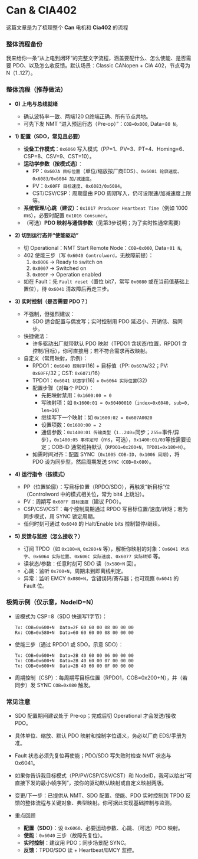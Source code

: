 # Can & CIA402

这篇文章是为了梳理整个 **Can** 电机和 **Cia402** 的流程





### 整体流程备份

我来给你一条“从上电到闭环”的完整文字流程，涵盖要配什么、怎么使能、是否需要 PDO、以及怎么收反馈。默认场景：Classic CANopen + CiA 402，节点号为 N（1..127）。

### 整体流程（推荐做法）

- **0) 上电与总线就绪**
  
  - 确认波特率一致、两端120 Ω终端正确、所有节点共地。
  - 可先下发 NMT “进入预运行态（Pre‑op）”：`COB=0x000`, Data=`80 N`。

- **1) 配置（SDO，常见且必要）**
  
  - **设备工作模式**：`0x6060` 写入模式（PP=1、PV=3、PT=4、Homing=6、CSP=8、CSV=9、CST=10）。  
  - **运动学参数（按模式选）**：
    - PP：`0x607A 目标位置`（单位/缩放按厂商EDS）、`0x6081 轮廓速度`、`0x6083/0x6084 加/减速度`。
    - PV：`0x60FF 目标速度`、`0x6083/0x6084`。
    - CST/CSV/CSP：周期量由 PDO 周期写入，仍可设限速/加减速度上限等。
  - **系统管理/心跳（建议）**：`0x1017 Producer Heartbeat Time`（例如 1000 ms），必要时配置 `0x1016 Consumer`。
  - （可选）**PDO 映射与通信参数**（见第3步说明；为了实时性通常需要）

- **2) 切到运行态并“使能驱动”**
  
  - 切 Operational：NMT Start Remote Node：`COB=0x000`, Data=`01 N`。
  - 402 使能三步（写 `0x6040 Controlword`，无故障前提）：
    1. `0x0006` → Ready to switch on
    2. `0x0007` → Switched on
    3. `0x000F` → Operation enabled
  - 如在 Fault：先 `Fault reset`（置位 bit7，常写 `0x0080` 或在当前值基础上置位），待 `0x6041` 清故障后再走三步。

- **3) 实时控制（是否需要 PDO？）**
  
  - 不强制，但强烈建议：
    - SDO 适合配置与偶发写；实时控制用 PDO 延迟小、开销低、易同步。
  - 快捷做法：
    - 许多驱动出厂就带默认 PDO 映射（TPDO1 含状态/位置，RPDO1 含控制/目标），你可直接用；若不符合需求再改映射。
  - 自定义（常用映射，示例）：
    - RPDO1：`0x6040 控制字`(16) + 目标值（PP: `0x607A`/32；PV: `0x60FF`/32；CST: `0x6071`/16）
    - TPDO1：`0x6041 状态字`(16) + `0x6064 实际位置`(32)
    - 配置步骤（对每个 PDO）：
      - 先把映射禁用：`0x1600:00 = 0`
      - 写映射项：如 `0x1600:01 = 0x60400010`（`index=0x6040, sub=0, len=16`）
      - 继续写下一个映射：如 `0x1600:02 = 0x607A0020`
      - 设置项数：`0x1600:00 = 2`
      - 通信参数：`0x1400:01 传输类型`（`1..240`=同步；`255`=事件/异步），`0x1400:05 事件定时`（ms，可选），`0x1400:01/03`等按需要设定；COB‑ID 通常维持默认（`RPDO1=0x200+N`，`TPDO1=0x180+N`）。
    - 如需时间对齐：配置 SYNC（`0x1005 COB-ID`，`0x1006 周期`），将 PDO 设为同步型，然后周期发送 `SYNC（COB=0x080）`。

- **4) 运行指令（按模式）**
  
  - PP（位置轮廓）：写目标位置（RPDO/SDO），再触发“新目标”位（Controlword 中的模式相关位，常为 bit4 上跳沿）。
  - PV：周期写 `0x60FF 目标速度`（建议 PDO）。
  - CSP/CSV/CST：每个控制周期通过 RPDO 写目标位置/速度/转矩；若为同步模式，用 SYNC 锁定周期。
  - 任何时刻可通过 `0x6040` 的 Halt/Enable bits 控制暂停/继续。

- **5) 反馈与监控（怎么接收？）**
  
  - 订阅 TPDO（如 `0x180+N`, `0x280+N` 等），解析你映射的对象：`0x6041 状态字`、`0x6064 实际位置`、`0x606C 实际速度`、`0x6077 实际转矩` 等。
  - 读状态/参数：任意时刻可 SDO 读（`0x580+N` 回）。
  - 心跳：监听 `0x700+N`，周期未到即离线判定。
  - 异常：监听 EMCY `0x080+N`，含错误码/寄存器；也可观察 `0x6041` 的 Fault 位。

### 极简示例（仅示意，NodeID=N）

- 设模式为 CSP=8（SDO 快速写1字节）：
  
  ```
  Tx: COB=0x600+N  Data=2F 60 60 00 08 00 00 00
  Rx: COB=0x580+N  Data=60 60 60 00 08 00 00 00
  ```

- 使能三步（通过 RPDO1 或 SDO，示意 SDO）：
  
  ```
  Tx: COB=0x600+N  Data=2B 40 60 00 06 00 00 00
  Tx: COB=0x600+N  Data=2B 40 60 00 07 00 00 00
  Tx: COB=0x600+N  Data=2B 40 60 00 0F 00 00 00
  ```

- 周期控制（CSP）：每周期写目标位置（RPDO1，COB=0x200+N），并（若同步）发 SYNC `COB=0x080` 触发。

### 常见注意

- SDO 配置期间建议处于 Pre‑op；完成后切 Operational 才会发送/接收 PDO。

- 具体单位、缩放、默认 PDO 映射和控制字位语义，务必以厂商 EDS/手册为准。

- Fault 状态必须先复位再使能；PDO/SDO 写失败时检查 NMT 状态与 0x6041。

- 如果你告诉我目标模式（PP/PV/CSP/CSV/CST）和 NodeID，我可以给出“可直接下发的最小帧序列”，按你的驱动默认映射或自定义映射两版。

- 变更/下一步：已提供从 NMT、SDO 配置、使能、PDO 实时控制到 TPDO 反馈的整体流程与关键对象、典型映射。你可据此实现基础控制与监测。

- 重点回顾
  
  - **配置（SDO）**：设 `0x6060`、必要运动参数、心跳、（可选）PDO 映射。
  - **使能**：`0x6040` 三步（故障先复位）。
  - **实时控制**：建议用 PDO；同步场景配 SYNC。
  - **反馈**：TPDO/SDO 读 + Heartbeat/EMCY 监控。


